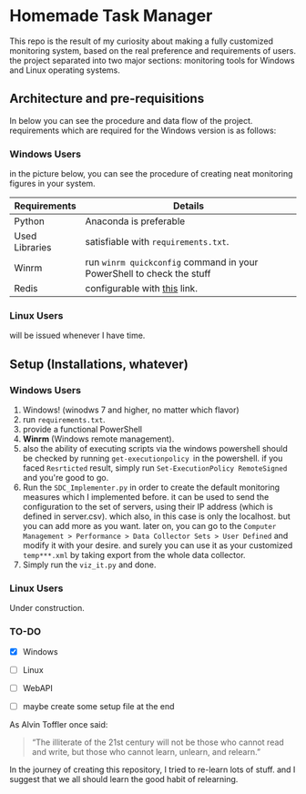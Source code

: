 # Homemade Task Manager

This repo is the result of my curiosity about making a fully customized monitoring system, based on the real preference and requirements of users.
the project separated into two major sections: monitoring tools for Windows and Linux operating systems.

## Architecture and pre-requisitions
In below you can see the procedure and data flow of the project.
requirements which are required for the Windows version is as follows:


### Windows Users
in the picture below, you can see the procedure of creating neat monitoring figures in your system.

Requirements | Details
------------ | -------------
Python | Anaconda is preferable
Used Libraries |  satisfiable with `requirements.txt`. 
Winrm | run `winrm quickconfig` command in your PowerShell to check the stuff
Redis | configurable  with [this](https://redis.io/) link.

### Linux Users
will be issued whenever I have time.

## Setup (Installations, whatever)

### Windows Users

1. Windows! (winodws 7 and higher, no matter which flavor)
2. run `requirements.txt`. 
3. provide a functional PowerShell
4. **Winrm** (Windows remote management).
5. also the ability of executing scripts via the windows powershell should be checked by running `get-executionpolicy `in the powershell. if you faced `Resrticted` result, simply run `Set-ExecutionPolicy RemoteSigned ` and you're good to go.
5. Run the `SDC_Implementer.py` in order to create the default monitoring measures which I implemented before. it can be used to send the configuration to the set of servers, using their IP address (which is defined in server.csv). which also, in this case is only the localhost. but you can add more as you want.
later on, you can go to the `Computer Management > Performance > Data Collector Sets > User Defined` and modify it with your desire. and surely you can use it as your customized `temp***.xml` by taking export from the whole data collector.
6. Simply run the `viz_it.py` and done.

### Linux Users
Under construction.



### TO-DO
- [X] Windows
- [ ] Linux
- [ ] WebAPI
- [ ] maybe create some setup file at the end



As Alvin Toffler once said:
> “The illiterate of the 21st century will not be those who cannot read and write, but those who cannot learn, unlearn, and relearn.” 

In the journey of creating this repository, I tried to re-learn lots of stuff. and I suggest that we all should learn the good habit of relearning.

